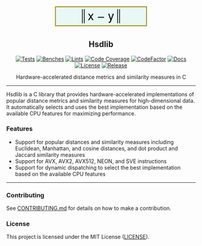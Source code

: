 <div align="center">
  <picture>
    <img alt="Hsdlib Logo" src="logo.svg" height="50%" width="50%">
  </picture>
<br>

<h2>Hsdlib</h2>

[![Tests](https://img.shields.io/github/actions/workflow/status/habedi/hsdlib/tests_amd64.yml?label=tests&style=flat&labelColor=282c34&logo=github)](https://github.com/habedi/hsdlib/actions/workflows/tests_amd64.yml)
[![Benches](https://img.shields.io/github/actions/workflow/status/habedi/hsdlib/benches_amd64.yml?label=benches&style=flat&labelColor=282c34&logo=github)](https://github.com/habedi/hsdlib/actions/workflows/benches_amd64.yml)
[![Lints](https://img.shields.io/github/actions/workflow/status/habedi/hsdlib/lints.yml?label=lints&style=flat&labelColor=282c34&logo=github)](https://github.com/habedi/hsdlib/actions/workflows/lints.yml)
[![Code Coverage](https://img.shields.io/codecov/c/github/habedi/hsdlib?label=coverage&style=flat&labelColor=282c34&logo=codecov)](https://codecov.io/gh/habedi/hsdlib)
[![CodeFactor](https://img.shields.io/codefactor/grade/github/habedi/hsdlib?label=code%20quality&style=flat&labelColor=282c34&logo=codefactor)](https://www.codefactor.io/repository/github/habedi/hsdlib)
[![Docs](https://img.shields.io/badge/docs-latest-007ec6?label=docs&style=flat&labelColor=282c34&logo=readthedocs)](docs)
[![License](https://img.shields.io/badge/license-MIT-007ec6?label=license&style=flat&labelColor=282c34&logo=open-source-initiative)](https://github.com/habedi/hsdlib)
[![Release](https://img.shields.io/github/release/habedi/hsdlib.svg?label=release&style=flat&labelColor=282c34&logo=github)](https://github.com/habedi/hsdlib/releases/latest)

Hardware-accelerated distance metrics and similarity measures in C

</div>

---

Hsdlib is a C library that provides hardware-accelerated implementations of popular distance metrics and
similarity measures for high-dimensional data.
It automatically selects and uses the best implementation based on the available CPU features for maximizing
performance.

### Features

- Support for popular distances and similarity measures including Euclidean, Manhattan, and cosine distances, and dot
  product and Jaccard similarity measures
- Support for AVX, AVX2, AVX512, NEON, and SVE instructions
- Support for dynamic dispatching to select the best implementation based on the available CPU features

---

### Contributing

See [CONTRIBUTING.md](CONTRIBUTING.md) for details on how to make a contribution.

### License

This project is licensed under the MIT License ([LICENSE](LICENSE)).
